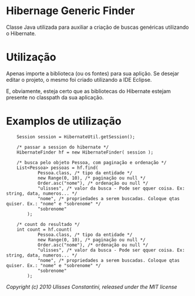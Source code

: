 Hibernage Generic Finder
========================

Classe Java utilizada para auxiliar a criação de buscas genéricas utilizando o Hibernate.

Utilização
==========

Apenas importe a biblioteca (ou os fontes) para sua aplição. 
Se desejar editar o projeto, o mesmo foi criado utilizando a IDE Eclipse.

E, obviamente, esteja certo que as bibliotecas do Hibernate estejam presente
no classpath da sua aplicação.



Examplos de utilização
======================

        Session session = HibernateUtil.getSession();

		/* passar a session do hibernate */
		HibernateFinder hf = new HibernateFinder( session );
		
		/* busca pelo objeto Pessoa, com paginação e ordenação */
		List<Pessoa> pessoas = hf.find(
				Pessoa.class, /* tipo da entidade */
				new Range(0, 10), /* paginação ou null */
				Order.asc("nome"), /* ordenação ou null */
				"ulisses", /* valor da busca - Pode ser qquer coisa. Ex: string, data, numeros... */
				"nome", /* propriedades a serem buscadas. Coloque qtas quiser. Ex.: "nome" e "sobrenome" */
				"sobrenome"
			);
		
		/* count do resultado */
		int count = hf.count(
				Pessoa.class, /* tipo da entidade */
				new Range(0, 10), /* paginação ou null */
				Order.asc("nome"), /* ordenação ou null */
				"ulisses", /* valor da busca - Pode ser qquer coisa. Ex: string, data, numeros... */
				"nome", /* propriedades a serem buscadas. Coloque qtas quiser. Ex.: "nome" e "sobrenome" */
				"sobrenome"
			);


_Copyright (c) 2010 Ulisses Constantini, released under the MIT license_